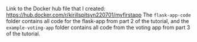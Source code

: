 Link to the Docker hub file that I created: https://hub.docker.com/r/kirillspitsyn220701/myfirstapp
The `flask-app-code` folder contains all code for the flask-app from part 2 of the tutorial, and the `example-voting-app` folder contains 
all code from the voting app from part 3 of the tutorial.
